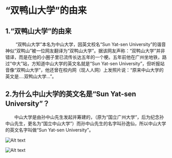 # “双鸭山大学”的由来
## 1.“双鸭山大学”的由来
　　 “双鸭山大学”本名为中山大学，因英文校名“Sun Yat-sen University”的谐音神似“双鸭山”被一位网友翻译为“双鸭山大学”。据该网友声称：“双鸭山大学”并非错译，而是在他的小圈子里已流传长达五年的一个梗。五年前他在广州坐地铁，路过“中大”站，方知道中山大学的英文名就是“Sun Yat-sen University”，但听报站音像“双鸭山大学”，他还曾在校内网（现人人网）上发照片说：“原来中山大学的英文是....双鸭山大学…”。
## 2.为什么中山大学的英文名是“Sun Yat-sen University”？
　　中山大学是由孙中山先生发起并筹建的，（原为“国立广州大学”，后为纪念孙中山先生，更名为“国立中山大学”）而孙中山先生的名字叫孙逸仙，所以中山大学的英文名字叫做“Sun Yat-sen University”。

 ![Alt text](https://img01.sogoucdn.com/net/a/04/link?appid=100520145&url=http%3A%2F%2Fimgtu.5011.net%2Fuploads%2Fcontent%2F20160926%2F3629581474868311.jpg)

 ![Alt text](https://img01.sogoucdn.com/net/a/04/link?appid=100520145&url=http%3A%2F%2Fyouimg1.c-ctrip.com%2Ftarget%2Ffd%2Ftg%2Fg2%2FM02%2FCB%2F27%2FCghzgFUubICAK_buABZKKash6F8175.jpg)